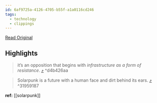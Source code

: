 ```yaml
---
id: 6af9725a-4126-4705-b55f-a1a0116cd246
tags:
  - technology
  - clippings
---
```


[Read Original](https://hieroglyph.asu.edu/2014/09/Solarpunk-notes-toward-a-manifesto)

## Highlights

> it’s an opposition that begins with _infrastructure as a form of resistance_. [⤴️](https://omnivore.app/me/solarpunk-notes-toward-a-manifesto-project-hieroglyph-18b6c644588#d4b426aa-9e11-4db5-8cca-b3587439aa58)  ^d4b426aa

> Solarpunk is a future with a human face and dirt behind its ears. [⤴️](https://omnivore.app/me/solarpunk-notes-toward-a-manifesto-project-hieroglyph-18b6c644588#31959187-905a-4116-bd61-864fe56de151)  ^31959187

**ref:**
[[solarpunk]]
